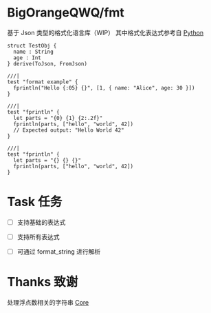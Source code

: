 # BigOrangeQWQ/fmt

基于 Json 类型的格式化语言库（WIP）
其中格式化表达式参考自 [Python](https://docs.python.org/zh-cn/3/library/string.html#formatstrings)

```moonbit
struct TestObj {
  name : String
  age : Int
} derive(ToJson, FromJson)

///|
test "format example" {
  fprintln("Hello {:05} {}", [1, { name: "Alice", age: 30 }])
}

///|
test "fprintln" {
  let parts = "{0} {1} {2:.2f}"
  fprintln(parts, ["hello", "world", 42])
  // Expected output: "Hello World 42"
}

///|
test "fprintln" {
  let parts = "{} {} {}"
  fprintln(parts, ["hello", "world", 42])
}

```

# Task 任务

- [ ] 支持基础的表达式
- [ ] 支持所有表达式
- [ ] 可通过 format_string 进行解析


# Thanks 致谢

处理浮点数相关的字符串 [Core](https://github.com/moonbitlang/core/blob/03c9be796626e5fced57fdbfed4f9ad4eee16e3f/double/internal/ryu)